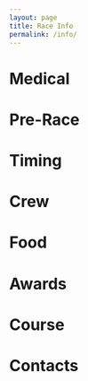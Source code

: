 ```yaml
---
layout: page
title: Race Info
permalink: /info/
---
```


# Medical

# Pre-Race

# Timing

# Crew

# Food

# Awards

# Course

# Contacts
